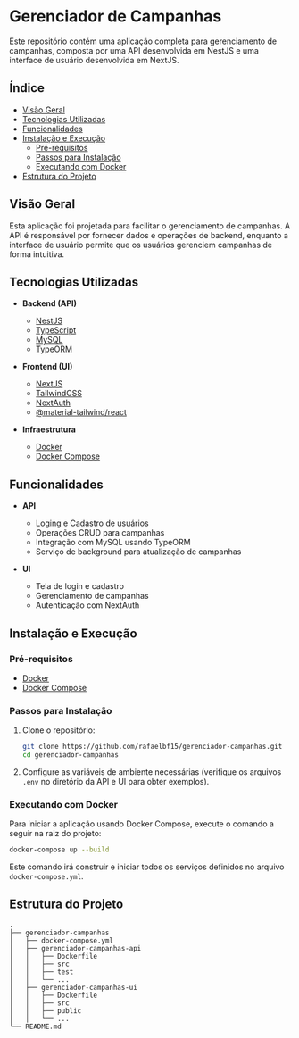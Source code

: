 
# Gerenciador de Campanhas

Este repositório contém uma aplicação completa para gerenciamento de campanhas, composta por uma API desenvolvida em NestJS e uma interface de usuário desenvolvida em NextJS.

## Índice

- [Visão Geral](#visão-geral)
- [Tecnologias Utilizadas](#tecnologias-utilizadas)
- [Funcionalidades](#funcionalidades)
- [Instalação e Execução](#instalação-e-execução)
  - [Pré-requisitos](#pré-requisitos)
  - [Passos para Instalação](#passos-para-instalação)
  - [Executando com Docker](#executando-com-docker)
- [Estrutura do Projeto](#estrutura-do-projeto)

## Visão Geral

Esta aplicação foi projetada para facilitar o gerenciamento de campanhas. A API é responsável por fornecer dados e operações de backend, enquanto a interface de usuário permite que os usuários gerenciem campanhas de forma intuitiva.

## Tecnologias Utilizadas

- **Backend (API)**
  - [NestJS](https://nestjs.com/)
  - [TypeScript](https://www.typescriptlang.org/)
  - [MySQL](https://www.mysql.com/)
  - [TypeORM](https://typeorm.io/)
  
- **Frontend (UI)**
  - [NextJS](https://nextjs.org/)
  - [TailwindCSS](https://tailwindcss.com/)
  - [NextAuth](https://next-auth.js.org/)
  - [@material-tailwind/react](https://www.material-tailwind.com/)

- **Infraestrutura**
  - [Docker](https://www.docker.com/)
  - [Docker Compose](https://docs.docker.com/compose/)

## Funcionalidades

- **API**
  - Loging e Cadastro de usuários
  - Operações CRUD para campanhas
  - Integração com MySQL usando TypeORM
  - Serviço de background para atualização de campanhas

- **UI**
  - Tela de login e cadastro
  - Gerenciamento de campanhas
  - Autenticação com NextAuth

## Instalação e Execução

### Pré-requisitos

- [Docker](https://www.docker.com/get-started)
- [Docker Compose](https://docs.docker.com/compose/install/)

### Passos para Instalação

1. Clone o repositório:
    ```sh
    git clone https://github.com/rafaelbf15/gerenciador-campanhas.git
    cd gerenciador-campanhas
    ```

2. Configure as variáveis de ambiente necessárias (verifique os arquivos `.env` no diretório da API e UI para obter exemplos).

### Executando com Docker

Para iniciar a aplicação usando Docker Compose, execute o comando a seguir na raiz do projeto:

```sh
docker-compose up --build
```

Este comando irá construir e iniciar todos os serviços definidos no arquivo `docker-compose.yml`.

## Estrutura do Projeto

```plaintext
.
├── gerenciador-campanhas
│   ├── docker-compose.yml
│   ├── gerenciador-campanhas-api
│   │   ├── Dockerfile
│   │   ├── src
│   │   ├── test
│   │   └── ...
│   ├── gerenciador-campanhas-ui
│   │   ├── Dockerfile
│   │   ├── src
│   │   ├── public
│   │   └── ...
└── README.md
```
